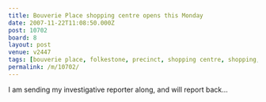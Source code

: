 ```yaml
---
title: Bouverie Place shopping centre opens this Monday
date: 2007-11-22T11:08:50.000Z
post: 10702
board: 8
layout: post
venue: v2447
tags: [bouverie place, folkestone, precinct, shopping centre, shopping, shops]
permalink: /m/10702/
---
```

I am sending my investigative reporter along, and will report back...
